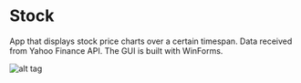 # Stock
App that displays stock price charts over a certain timespan. 
Data received from Yahoo Finance API. The GUI is built with WinForms.

![alt tag](http://i.imgur.com/VVFDn3s.png)
